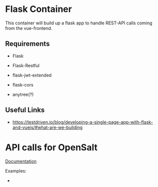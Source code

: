 # Flask Container

This container will build up a flask app to handle REST-API calls coming from the vue-frontend.

## Requirements

- Flask
- Flask-Restful
- flask-jwt-extended
- flask-cors

- anytree(?)

## Useful Links

* https://testdriven.io/blog/developing-a-single-page-app-with-flask-and-vuejs/#what-are-we-building

# API calls for OpenSalt

[Documentation](https://opensalt.net/api/doc/#/)

Examples:

- 